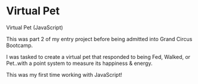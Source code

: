 # Virtual Pet
Virtual Pet (JavaScript)

This was part 2 of my entry project before being admitted into Grand Circus Bootcamp.

I was tasked to create a virtual pet that responded to being Fed, Walked, or Pet..with a point system to measure its happiness & energy.

This was my first time working with JavaScript!
